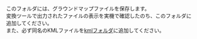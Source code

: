このフォルダには、グラウンドマップファイルを保存します。  
変換ツールで出力されたファイルの表示を実機で確認したのち、このフォルダに追加してください。  
また、必ず同名のKMLファイルを[kmlフォルダ](../kml)に追加してください。
